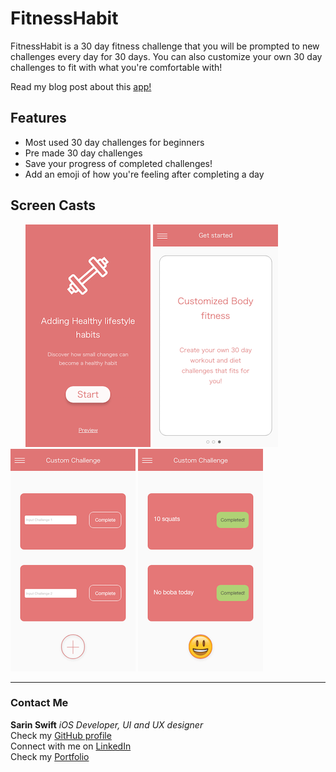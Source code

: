 # FitnessHabit
FitnessHabit is a 30 day fitness challenge that you will be prompted to new challenges every day for 30 days.
You can also customize your own 30 day challenges to fit with what you're comfortable with!

Read my blog post about this [app!](https://uxdesign.cc/spd1-1-health-and-diet-cfed04bb1a2e)
## Features
- Most used 30 day challenges for beginners
- Pre made 30 day challenges 
- Save your progress of completed challenges!
- Add an emoji of how you're feeling after completing a day

## Screen Casts
&nbsp; &nbsp; &nbsp; ![Main](Images/Mainpage.png)  ![Cards](Images/CardMainPage.png)  ![Daily](Images/DailyChallenges.png)  ![Complete](Images/CompletedPage.png)

---
### Contact Me
**Sarin Swift** *iOS Developer, UI and UX designer*\
Check my [GitHub profile](https://github.com/SarinSwift)\
Connect with me on [LinkedIn](https://www.linkedin.com/in/sarin-swift-98224816b/)\
Check my [Portfolio](https://www.makeschool.com/portfolio/Sarin-Swift)
